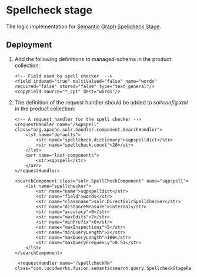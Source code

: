 # Spellcheck stage

The logic implementation for 
[Semantic Graph Spellcheck Stage](../javascript/SemanticGraphSpellcheck.js).

## Deployment
1. Add the following definitions to managed-schema in the product collection:
    ```
    <!-- Field used by spell checker  -->
    <field indexed="true" multiValued="false" name="words" required="false" stored="false" type="text_general"/>
    <copyField source="*_cpt" dest="words"/>
    ```
   
2. The definition of the request handler should be added to _solrconfig.xml_ in the product collection:
   ```
   <!-- A request handler for the spell checker -->
   <requestHandler name="/sqpspell" class="org.apache.solr.handler.component.SearchHandler">
       <lst name="defaults">
           <str name="spellcheck.dictionary">sqpspelldict</str>
           <str name="spellcheck.count">20</str>
       </lst>
       <arr name="last-components">
           <str>sqpspell</str>
       </arr>
   </requestHandler>

   <searchComponent class="solr.SpellCheckComponent" name="sqpspell">
       <lst name="spellchecker">
           <str name="name">sqpspelldict</str>
           <str name="field">words</str>
           <str name="classname">solr.DirectSolrSpellChecker</str>
           <str name="distanceMeasure">internal</str>
           <str name="accuracy">0</str>
           <str name="maxEdits">2</str>
           <str name="minPrefix">0</str>
           <str name="maxInspections">5</str>
           <str name="minQueryLength">2</str>
           <str name="maxQueryLength">100</str>
           <str name="maxQueryFrequency">0.51</str>
       </lst>
   </searchComponent>

    <requestHandler name="/spellcheckRH" class="com.lucidworks.fusion.semanticsearch.query.SpellcheckStageRequestHandler"/>
   ```
